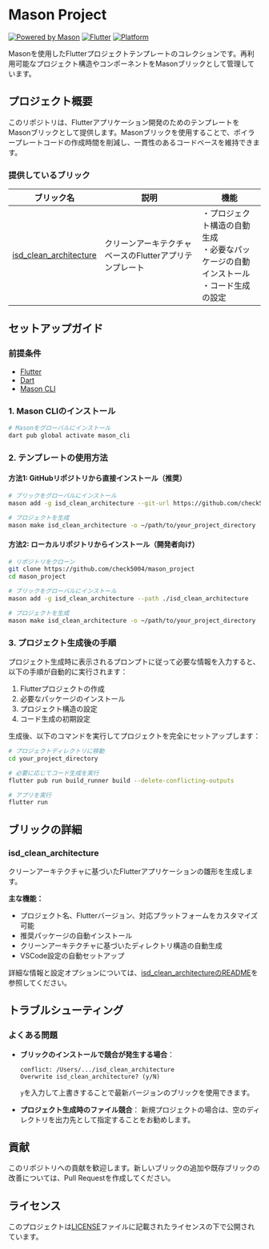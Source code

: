 # Mason Project

[![Powered by Mason](https://img.shields.io/endpoint?url=https%3A%2F%2Ftinyurl.com%2Fmason-badge)](https://github.com/felangel/mason)
[![Flutter](https://img.shields.io/badge/Flutter-%3E%3D3.0.0-blue.svg?logo=flutter)](https://flutter.dev)
[![Platform](https://img.shields.io/badge/platform-Android%20%7C%20iOS-blue)](https://flutter.dev)

Masonを使用したFlutterプロジェクトテンプレートのコレクションです。再利用可能なプロジェクト構造やコンポーネントをMasonブリックとして管理しています。

## プロジェクト概要

このリポジトリは、Flutterアプリケーション開発のためのテンプレートをMasonブリックとして提供します。Masonブリックを使用することで、ボイラープレートコードの作成時間を削減し、一貫性のあるコードベースを維持できます。

### 提供しているブリック

| ブリック名 | 説明 | 機能 |
|------------|------|------|
| [isd_clean_architecture](./isd_clean_architecture/README.md) | クリーンアーキテクチャベースのFlutterアプリテンプレート | ・プロジェクト構造の自動生成<br>・必要なパッケージの自動インストール<br>・コード生成の設定 |

## セットアップガイド

### 前提条件

- [Flutter](https://flutter.dev/docs/get-started/install)
- [Dart](https://dart.dev/get-dart)
- [Mason CLI](https://github.com/felangel/mason/tree/master/packages/mason_cli#installation)

### 1. Mason CLIのインストール

```bash
# Masonをグローバルにインストール
dart pub global activate mason_cli
```

### 2. テンプレートの使用方法

#### 方法1: GitHubリポジトリから直接インストール（推奨）

```bash
# ブリックをグローバルにインストール
mason add -g isd_clean_architecture --git-url https://github.com/check5004/mason_project --git-path isd_clean_architecture

# プロジェクトを生成
mason make isd_clean_architecture -o ~/path/to/your_project_directory
```

#### 方法2: ローカルリポジトリからインストール（開発者向け）

```bash
# リポジトリをクローン
git clone https://github.com/check5004/mason_project
cd mason_project

# ブリックをグローバルにインストール
mason add -g isd_clean_architecture --path ./isd_clean_architecture

# プロジェクトを生成
mason make isd_clean_architecture -o ~/path/to/your_project_directory
```

### 3. プロジェクト生成後の手順

プロジェクト生成時に表示されるプロンプトに従って必要な情報を入力すると、以下の手順が自動的に実行されます：

1. Flutterプロジェクトの作成
2. 必要なパッケージのインストール
3. プロジェクト構造の設定
4. コード生成の初期設定

生成後、以下のコマンドを実行してプロジェクトを完全にセットアップします：

```bash
# プロジェクトディレクトリに移動
cd your_project_directory

# 必要に応じてコード生成を実行
flutter pub run build_runner build --delete-conflicting-outputs

# アプリを実行
flutter run
```

## ブリックの詳細

### isd_clean_architecture

クリーンアーキテクチャに基づいたFlutterアプリケーションの雛形を生成します。

**主な機能：**
- プロジェクト名、Flutterバージョン、対応プラットフォームをカスタマイズ可能
- 推奨パッケージの自動インストール
- クリーンアーキテクチャに基づいたディレクトリ構造の自動生成
- VSCode設定の自動セットアップ

詳細な情報と設定オプションについては、[isd_clean_architectureのREADME](./isd_clean_architecture/README.md)を参照してください。

## トラブルシューティング

### よくある問題

- **ブリックのインストールで競合が発生する場合**：
  ```
  conflict: /Users/.../isd_clean_architecture
  Overwrite isd_clean_architecture? (y/N)
  ```
  `y`を入力して上書きすることで最新バージョンのブリックを使用できます。

- **プロジェクト生成時のファイル競合**：
  新規プロジェクトの場合は、空のディレクトリを出力先として指定することをお勧めします。

## 貢献

このリポジトリへの貢献を歓迎します。新しいブリックの追加や既存ブリックの改善については、Pull Requestを作成してください。

## ライセンス

このプロジェクトは[LICENSE](./LICENSE)ファイルに記載されたライセンスの下で公開されています。
